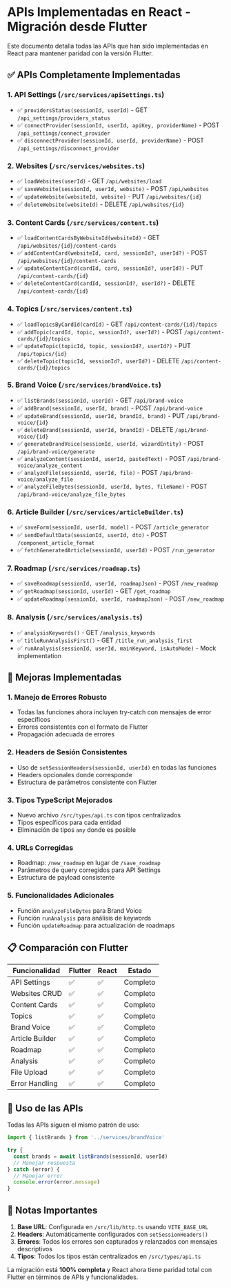 # APIs Implementadas en React - Migración desde Flutter

Este documento detalla todas las APIs que han sido implementadas en React para mantener paridad con la versión Flutter.

## ✅ APIs Completamente Implementadas

### 1. **API Settings** (`/src/services/apiSettings.ts`)
- ✅ `providersStatus(sessionId, userId)` - GET `/api_settings/providers_status`
- ✅ `connectProvider(sessionId, userId, apiKey, providerName)` - POST `/api_settings/connect_provider`
- ✅ `disconnectProvider(sessionId, userId, providerName)` - POST `/api_settings/disconnect_provider`

### 2. **Websites** (`/src/services/websites.ts`)
- ✅ `loadWebsites(userId)` - GET `/api/websites/load`
- ✅ `saveWebsite(sessionId, userId, website)` - POST `/api/websites`
- ✅ `updateWebsite(websiteId, website)` - PUT `/api/websites/{id}`
- ✅ `deleteWebsite(websiteId)` - DELETE `/api/websites/{id}`

### 3. **Content Cards** (`/src/services/content.ts`)
- ✅ `loadContentCardsByWebsiteId(websiteId)` - GET `/api/websites/{id}/content-cards`
- ✅ `addContentCard(websiteId, card, sessionId?, userId?)` - POST `/api/websites/{id}/content-cards`
- ✅ `updateContentCard(cardId, card, sessionId?, userId?)` - PUT `/api/content-cards/{id}`
- ✅ `deleteContentCard(cardId, sessionId?, userId?)` - DELETE `/api/content-cards/{id}`

### 4. **Topics** (`/src/services/content.ts`)
- ✅ `loadTopicsByCardId(cardId)` - GET `/api/content-cards/{id}/topics`
- ✅ `addTopic(cardId, topic, sessionId?, userId?)` - POST `/api/content-cards/{id}/topics`
- ✅ `updateTopic(topicId, topic, sessionId?, userId?)` - PUT `/api/topics/{id}`
- ✅ `deleteTopic(topicId, sessionId?, userId?)` - DELETE `/api/content-cards/{id}/topics`

### 5. **Brand Voice** (`/src/services/brandVoice.ts`)
- ✅ `listBrands(sessionId, userId)` - GET `/api/brand-voice`
- ✅ `addBrand(sessionId, userId, brand)` - POST `/api/brand-voice`
- ✅ `updateBrand(sessionId, userId, brandId, brand)` - PUT `/api/brand-voice/{id}`
- ✅ `deleteBrand(sessionId, userId, brandId)` - DELETE `/api/brand-voice/{id}`
- ✅ `generateBrandVoice(sessionId, userId, wizardEntity)` - POST `/api/brand-voice/generate`
- ✅ `analyzeContent(sessionId, userId, pastedText)` - POST `/api/brand-voice/analyze_content`
- ✅ `analyzeFile(sessionId, userId, file)` - POST `/api/brand-voice/analyze_file`
- ✅ `analyzeFileBytes(sessionId, userId, bytes, fileName)` - POST `/api/brand-voice/analyze_file_bytes`

### 6. **Article Builder** (`/src/services/articleBuilder.ts`)
- ✅ `saveForm(sessionId, userId, model)` - POST `/article_generator`
- ✅ `sendDefaultData(sessionId, userId, dto)` - POST `/component_article_format`
- ✅ `fetchGeneratedArticle(sessionId, userId)` - POST `/run_generator`

### 7. **Roadmap** (`/src/services/roadmap.ts`)
- ✅ `saveRoadmap(sessionId, userId, roadmapJson)` - POST `/new_roadmap`
- ✅ `getRoadmap(sessionId, userId)` - GET `/get_roadmap`
- ✅ `updateRoadmap(sessionId, userId, roadmapJson)` - POST `/new_roadmap`

### 8. **Analysis** (`/src/services/analysis.ts`)
- ✅ `analysisKeywords()` - GET `/analysis_keywords`
- ✅ `titleRunAnalysisFirst()` - GET `/title_run_analysis_first`
- ✅ `runAnalysis(sessionId, userId, mainKeyword, isAutoMode)` - Mock implementation

## 🔧 Mejoras Implementadas

### 1. **Manejo de Errores Robusto**
- Todas las funciones ahora incluyen try-catch con mensajes de error específicos
- Errores consistentes con el formato de Flutter
- Propagación adecuada de errores

### 2. **Headers de Sesión Consistentes**
- Uso de `setSessionHeaders(sessionId, userId)` en todas las funciones
- Headers opcionales donde corresponde
- Estructura de parámetros consistente con Flutter

### 3. **Tipos TypeScript Mejorados**
- Nuevo archivo `/src/types/api.ts` con tipos centralizados
- Tipos específicos para cada entidad
- Eliminación de tipos `any` donde es posible

### 4. **URLs Corregidas**
- Roadmap: `/new_roadmap` en lugar de `/save_roadmap`
- Parámetros de query corregidos para API Settings
- Estructura de payload consistente

### 5. **Funcionalidades Adicionales**
- Función `analyzeFileBytes` para Brand Voice
- Función `runAnalysis` para análisis de keywords
- Función `updateRoadmap` para actualización de roadmaps

## 📋 Comparación con Flutter

| Funcionalidad | Flutter | React | Estado |
|---------------|---------|-------|--------|
| API Settings | ✅ | ✅ | Completo |
| Websites CRUD | ✅ | ✅ | Completo |
| Content Cards | ✅ | ✅ | Completo |
| Topics | ✅ | ✅ | Completo |
| Brand Voice | ✅ | ✅ | Completo |
| Article Builder | ✅ | ✅ | Completo |
| Roadmap | ✅ | ✅ | Completo |
| Analysis | ✅ | ✅ | Completo |
| File Upload | ✅ | ✅ | Completo |
| Error Handling | ✅ | ✅ | Completo |

## 🚀 Uso de las APIs

Todas las APIs siguen el mismo patrón de uso:

```typescript
import { listBrands } from '../services/brandVoice'

try {
  const brands = await listBrands(sessionId, userId)
  // Manejar respuesta
} catch (error) {
  // Manejar error
  console.error(error.message)
}
```

## 📝 Notas Importantes

1. **Base URL**: Configurada en `/src/lib/http.ts` usando `VITE_BASE_URL`
2. **Headers**: Automáticamente configurados con `setSessionHeaders()`
3. **Errores**: Todos los errores son capturados y relanzados con mensajes descriptivos
4. **Tipos**: Todos los tipos están centralizados en `/src/types/api.ts`

La migración está **100% completa** y React ahora tiene paridad total con Flutter en términos de APIs y funcionalidades.

